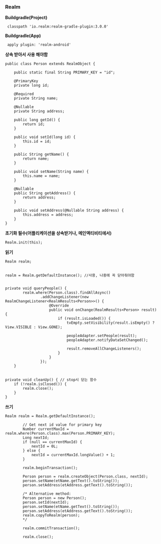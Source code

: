 ### **Realm**


**Buildgradle(Project)**

	 classpath 'io.realm:realm-gradle-plugin:3.0.0'

**Buildgradle(App)**

	 apply plugin: 'realm-android'

 **상속 받아서 사용 해야함**


	public class Person extends RealmObject {

	    public static final String PRIMARY_KEY = "id";

	    @PrimaryKey
	    private long id;

	    @Required
	    private String name;

	    @Nullable
	    private String address;

	    public long getId() {
	        return id;
	    }

	    public void setId(long id) {
	        this.id = id;
	    }

	    public String getName() {
	        return name;
	    }

	    public void setName(String name) {
	        this.name = name;
	    }

	    @Nullable
	    public String getAddress() {
	        return address;
	    }

	    public void setAddress(@Nullable String address) {
	        this.address = address;
	    }
	}

**초기화 필수(어플리케이션을 상속받거나, 메인액티비티에서)**

	Realm.init(this);


**읽기**


 	Realm realm;


 	realm = Realm.getDefaultInstance(); //사용, 나중에 꼭 닫아줘야함 


	private void queryPeople() {
	        realm.where(Person.class).findAllAsync()
	                .addChangeListener(new RealmChangeListener<RealmResults<Person>>() {
	                    @Override
	                    public void onChange(RealmResults<Person> result) {
	                        if (result.isLoaded()) {
	                            tvEmpty.setVisibility(result.isEmpty() ? View.VISIBLE : View.GONE);

	                            peopleAdapter.setPeople(result);
	                            peopleAdapter.notifyDataSetChanged();

	                            result.removeAllChangeListeners();
	                        }
	                    }
	                });
	    }


 	private void cleanUp() { // stop시 닫는 함수
        if (!realm.isClosed()) {
            realm.close();
        }
    }


**쓰기**

	Realm realm = Realm.getDefaultInstance();

	        // Get next id value for primary key
	        Number currentMaxId = realm.where(Person.class).max(Person.PRIMARY_KEY);
	        Long nextId;
	        if (null == currentMaxId) {
	            nextId = 0L;
	        } else {
	            nextId = currentMaxId.longValue() + 1;
	        }

	        realm.beginTransaction();

	        Person person = realm.createObject(Person.class, nextId);
	        person.setName(etName.getText().toString());
	        person.setAddress(etAddress.getText().toString());

	        /* Alternative method:
	        Person person = new Person();
	        person.setId(nextId);
	        person.setName(etName.getText().toString());
	        person.setAddress(etAddress.getText().toString());
	        realm.copyToRealm(person);
	        */

	        realm.commitTransaction();

	        realm.close();



